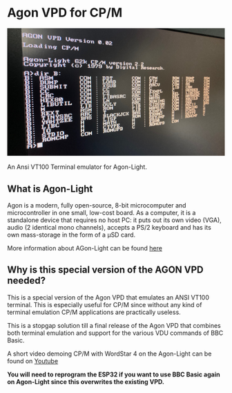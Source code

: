 # Agon VPD for CP/M

![picture](./images/CPM-on-AgonLight.jpg)

An Ansi VT100 Terminal emulator for Agon-Light.


## What is Agon-Light

Agon is a modern, fully open-source, 8-bit microcomputer and microcontroller in one small, low-cost board. As a computer, it is a standalone device that requires no host PC: it puts out its own video (VGA), audio (2 identical mono channels), accepts a PS/2 keyboard and has its own mass-storage in the form of a µSD card.

More information about AGon-Light can be found [here](https://www.thebyteattic.com/p/agon.html)


## Why is this special version of the AGON VPD needed?

This is a special version of the Agon VPD that emulates an ANSI VT100 terminal. This is especially useful for CP/M since without any kind of terminal emulation CP/M applications are practically useless.

This is a stopgap solution till a final release of the Agon VPD that combines both terminal emulation and support for the various VDU commands of BBC Basic. 

A short video demoing CP/M with WordStar 4 on the Agon-Light can be found on [Youtube](https://youtu.be/CM3osNFsCNU)

**You will need to reprogram the ESP32 if you want to use BBC Basic again on Agon-Light since this overwrites the existing VPD.**
